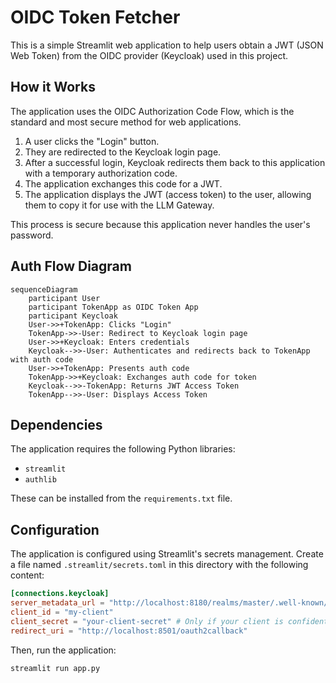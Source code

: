 
# OIDC Token Fetcher

This is a simple Streamlit web application to help users obtain a JWT (JSON Web Token) from the OIDC provider (Keycloak) used in this project.

## How it Works

The application uses the OIDC Authorization Code Flow, which is the standard and most secure method for web applications.

1.  A user clicks the "Login" button.
2.  They are redirected to the Keycloak login page.
3.  After a successful login, Keycloak redirects them back to this application with a temporary authorization code.
4.  The application exchanges this code for a JWT.
5.  The application displays the JWT (access token) to the user, allowing them to copy it for use with the LLM Gateway.

This process is secure because this application never handles the user's password.

## Auth Flow Diagram

```mermaid
sequenceDiagram
    participant User
    participant TokenApp as OIDC Token App
    participant Keycloak
    User->>+TokenApp: Clicks "Login"
    TokenApp->>-User: Redirect to Keycloak login page
    User->>+Keycloak: Enters credentials
    Keycloak-->>-User: Authenticates and redirects back to TokenApp with auth code
    User->>+TokenApp: Presents auth code
    TokenApp->>+Keycloak: Exchanges auth code for token
    Keycloak-->>-TokenApp: Returns JWT Access Token
    TokenApp-->>-User: Displays Access Token
```

## Dependencies

The application requires the following Python libraries:

*   `streamlit`
*   `authlib`

These can be installed from the `requirements.txt` file.

## Configuration

The application is configured using Streamlit's secrets management. Create a file named `.streamlit/secrets.toml` in this directory with the following content:

```toml
[connections.keycloak]
server_metadata_url = "http://localhost:8180/realms/master/.well-known/openid-configuration"
client_id = "my-client"
client_secret = "your-client-secret" # Only if your client is confidential
redirect_uri = "http://localhost:8501/oauth2callback"
```

Then, run the application:
```bash
streamlit run app.py
```
